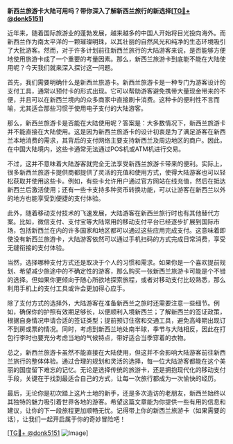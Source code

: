 **新西兰旅游卡大陆可用吗？带你深入了解新西兰旅行的新选择[[TG💪+ @donk5151](https://t.me/s/donk5151)]**

近年来，随着国际旅游业的蓬勃发展，越来越多的中国人开始将目光投向海外。而新西兰作为南太平洋的一颗璀璨明珠，以其壮丽的自然风光和纯净的生态环境吸引了大批游客。然而，对于许多计划前往新西兰旅行的大陆游客来说，是否能够方便地使用旅游卡成了一个重要的考量因素。那么，新西兰旅游卡到底能不能在大陆使用呢？今天我们就来深入探讨这一问题。

首先，我们需要明确什么是新西兰旅游卡。新西兰旅游卡是一种专门为游客设计的支付工具，通常以预付卡的形式出现。它可以帮助游客避免携带大量现金带来的不便，并且可以在新西兰境内的众多商家中直接刷卡消费。这种卡的便利性不言而喻，尤其适合那些习惯于使用电子支付的大陆游客。

那么，新西兰旅游卡是否能在大陆使用呢？答案是：大多数情况下，新西兰旅游卡并不能直接在大陆使用。这是因为新西兰旅游卡的设计初衷是为了满足游客在新西兰本地消费的需求，其背后的支付网络主要支持新西兰及周边地区的商户。因此，在中国大陆境内，这些卡通常无法通过POS机或ATM机进行交易。

不过，这并不意味着大陆游客就完全无法享受新西兰旅游卡带来的便利。实际上，很多新西兰旅游卡提供商都提供了灵活的充值和使用方式，使得大陆游客也可以轻松获取并使用这些卡。例如，有些卡允许用户通过官方网站在线充值，然后在抵达新西兰后激活使用；还有一些卡支持多种货币转换功能，可以让游客在新西兰以外的地方也能享受到便捷的支付体验。

此外，随着移动支付技术的飞速发展，大陆游客在新西兰旅行时也有其他替代方案。比如，微信支付、支付宝等大陆常用的移动支付平台已经逐步扩展到国际市场，包括新西兰在内的许多国家和地区都可以通过这些应用完成支付。这意味着即使没有新西兰旅游卡，大陆游客依然可以通过手机扫码的方式完成日常消费，享受无缝衔接的支付体验。

当然，选择哪种支付方式还是取决于个人的习惯和需求。如果你是一个喜欢提前规划、希望减少旅途中的不确定性的游客，那么购买一张新西兰旅游卡可能是个不错的选择。但如果你更倾向于随心所欲地探索旅程，或者对移动支付比较熟悉，那么利用手机上的支付工具或许会更加得心应手。

除了支付方式的选择外，大陆游客在准备新西兰之旅时还需要注意一些细节。例如，确保你的护照有效期足够长，以便顺利入境新西兰；了解新西兰的签证政策，根据自身情况申请合适的签证类型；提前预订住宿和交通工具，避免高峰期出现订不到房或票的情况。同时，考虑到新西兰地处南半球，季节与大陆相反，因此在打包行李时也要充分考虑当地的气候特点，带好适合当季穿着的衣物。

总之，新西兰旅游卡虽然不能直接在大陆使用，但这并不会影响大陆游客前往新西兰旅行的整体体验。通过合理的规划和灵活的选择，每一位大陆游客都能在这个美丽的国度留下难忘的记忆。无论是选择传统的旅游卡，还是拥抱现代化的移动支付手段，关键在于找到最适合自己的方式，让每一次旅行都成为一次愉快的经历。

最后，无论你是初次踏上这片土地的新手，还是多次造访的老朋友，新西兰始终以其独特的魅力吸引着世界各地的游客。希望这篇文章能为你提供一些有用的信息和建议，让你的下一段旅程更加顺畅无忧。记得带上你的新西兰旅游卡（如果需要的话），让我们一起开启属于你的奇妙冒险吧！

[[TG💪+ @donk5151](https://t.me/s/donk5151) ![Image](https://i.postimg.cc/rwNCRYN7/Snipaste-2025-04-30-17-27-05.png)]